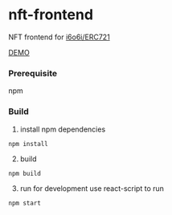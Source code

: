 # nft-frontend
NFT frontend for [i6o6i/ERC721](https://github.com/i6o6i/erc721)

[DEMO](https://nft.kuanzw.com/)

### Prerequisite
npm

### Build

1. install npm dependencies
``` shell
npm install
```

2. build
``` shell
npm build
```

3. run for development
use react-script to run
```shell
npm start
```

